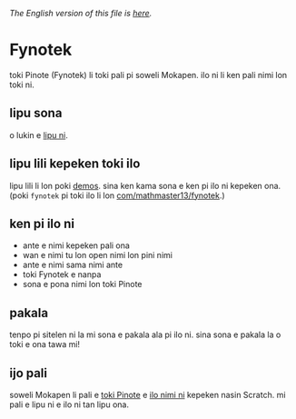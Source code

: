 *The English version of this file is [here](README.md).*

# Fynotek
toki Pinote (Fynotek) li toki pali pi soweli Mokapen. ilo ni li ken pali nimi lon toki ni.

## lipu sona
o lukin e [lipu ni](https://mathmaster13.github.io/fynotek/javadoc/overview-tree.html).

## lipu lili kepeken toki ilo
lipu lili li lon poki [demos](demos). sina ken kama sona e ken pi ilo ni kepeken ona. (poki `fynotek` pi toki ilo li lon [com/mathmaster13/fynotek](com/mathmaster13/fynotek).)

## ken pi ilo ni
- ante e nimi kepeken pali ona
- wan e nimi tu lon open nimi lon pini nimi
- ante e nimi sama nimi ante
- toki Fynotek e nanpa
- sona e pona nimi lon toki Pinote

## pakala
tenpo pi sitelen ni la mi sona e pakala ala pi ilo ni. sina sona e pakala la o toki e ona tawa mi!

## ijo pali
soweli Mokapen li pali e [toki Pinote](https://linktr.ee/fynotek "lipu pi kama sona") e [ilo nimi ni](https://scratch.mit.edu/projects/584256352/ "Fynotek Conjugator in Scratch") kepeken nasin Scratch. mi pali e lipu ni e ilo ni tan lipu ona.
